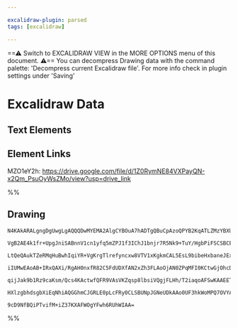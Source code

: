 ```yaml
---

excalidraw-plugin: parsed
tags: [excalidraw]

---
```

==⚠  Switch to EXCALIDRAW VIEW in the MORE OPTIONS menu of this document. ⚠== You can decompress Drawing data with the command palette: 'Decompress current Excalidraw file'. For more info check in plugin settings under 'Saving'



# Excalidraw Data

## Text Elements
## Element Links
MZO1eY2h: https://drive.google.com/file/d/1Z0RymNE84VXPayQN-x2Qm_PsuOyWsZMo/view?usp=drive_link

%%
## Drawing
```compressed-json
N4KAkARALgngDgUwgLgAQQQDwMYEMA2AlgCYBOuA7hADTgQBuCpAzoQPYB2KqATLZMzYBXUtiRoIACyhQ4zZAHoFAc0JRJQgEYA6bGwC2CgF7N6hbEcK4OCtptbErHALRY8RMpWdx8Q1TdIEfARcZgRmBShcZQUebQAObQBmGjoghH0EDihmbgBtcDBQMBKIEm4IAFkALQB5AEYEAE0eSVSSyFhECozNBGJiXE1g9tLMbmcANiSk7QAWeqTJnmmA

VgB2AE4k1fr+UpgJniSABnnV1cn1yfq5mZPJ1f3IChJ1bnjr7R5Nk9+TuY/HgbPiFSCSBCEZTSbiTeJxObxepbTY8eobT5PMEQazKEZoE7PCDMKCkNgAawQAGE2Pg2KQKgBiRospBEzS4bDk5RkoQcYg0ukMiSk6zMOC4QLZUaQABmhHw+AAyrB8ehBB4ZcTSRSEAB1N5tNCgjrasmUlUwNXE2nlIm86EccK5NB7bFsCXYNSHV0nQnYnnCOAASWI

LtQeQAukTZeRMqHuBwhIqiYR+VgKrgTlrefyncxw8VTV1xKgkmCAL5EsL9bibeHxbaneJExgsdhcNCnTatpisTgAOU4Ym4izmAJOPERPexhGYABF0lBa2hZQQwuzhPyAKLBTLZcNRolCOCDZfEUfrcerE6La5NolEDjkirSWTyJRkQiMbTKNhsPEEF0AwFHlYIFGIBR6iEehqj1ABpNglUwSYACEOAAKygWoeGwTRyWqJoAAkOHoUhSCpT5SHnfA

iIUMwEAoAB+IRxQAXi/RgAH0nxfR82C5FdUDXfAN2xZh3FLAoOjAN0ZPqMFI0KCtwGjOhcDgOAVVwZduCLaAIUyCoiGhKBRgYQhGNQzluVzAVaXpJlZWclzzOwEQpSgYNl30FVzWpBzhXQZkEFZNyPKyLyfOsrlAz5eyhQqUUOHFSVIvC8jIu8jIADEFWVVVSxtTV9ggdzMuybLfJ1SkDWId5jVK8rPKqvzdUta0NTtQoyoiyqfIAJWER1nVHJq+

qijJak9b1Rz9caKsm/Qcs4KActwfQFR9VAsVKZqsp8lbsiVQgjFLHh/T2iaqoAFSwKAAEETM7dBgllMyFpanztNIR7yLYCgIVwC80CTFMev2/qMm3fkHv+wGQhB9BJTJKhPoOjI4dRm74CKuzzIkslFQADW4dYknqeZNjmR5rj+Hh4SSUrCdpfAmg+VZEmBeoATuKcrnWUqjH/fQ9OxegCCEUszi2RYrmU9Gof0Ib4vzcMIHx0qeRIE6zu4C6tdI

HXlzgbhdsgbXiEqNhiAQGGhmCJGRLE0pLcFRy0CLSBUNpJGNeUDkAAo0UF3hkWoMPQ7OVYAEotQGhBlGTSUKlIAPcGD04I+OQleCz1Bo7jhWIYmtrKWmqAO3DMH8FK2MNoQBP0yNjhlDF00sgdoTSSlolsCIU20B7hAiQ4BvuGHolhCgJ9S2H4vSjsDCEGwHIlTHuBrdt+3hiE52R56zlK8YG7/3wdvShLCowmCVeOy1dySQMHHulB5Na+xOlBKd

9cD9NfBQiPTvifM+iZ37KXAFWOgYFwh6RUhWIAA=
```
%%